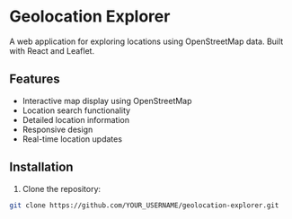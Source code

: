 # Geolocation Explorer

A web application for exploring locations using OpenStreetMap data. Built with React and Leaflet.

## Features

- Interactive map display using OpenStreetMap
- Location search functionality
- Detailed location information
- Responsive design
- Real-time location updates

## Installation

1. Clone the repository:
```bash
git clone https://github.com/YOUR_USERNAME/geolocation-explorer.git